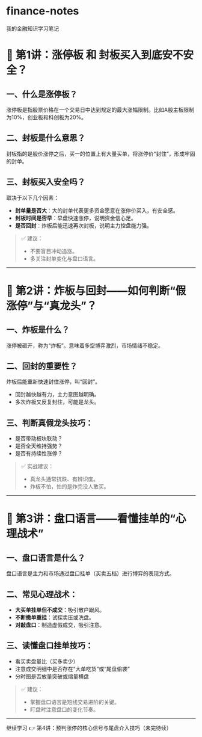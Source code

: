 # finance-notes
我的金融知识学习笔记

# 📘 第1讲：涨停板 和 封板买入到底安不安全？

## 一、什么是涨停板？

涨停板是指股票价格在一个交易日中达到规定的最大涨幅限制。比如A股主板限制为10%，创业板和科创板为20%。

## 二、封板是什么意思？

封板指的是股价涨停之后，买一的位置上有大量买单，将涨停价“封住”，形成牢固的封单。

## 三、封板买入安全吗？

取决于以下几个因素：

* **封单量是否大**：大的封单代表更多资金愿意在涨停价买入，有安全感。
* **封板时间是否早**：早盘快速涨停，说明资金信心足。
* **是否回封**：炸板后能迅速再次封板，说明主力控盘能力强。

> ✅ 建议：
>
> * 不要盲目冲动追涨。
> * 多关注封单变化与盘口语言。

---

# 📘 第2讲：炸板与回封——如何判断“假涨停”与“真龙头”？

## 一、炸板是什么？

涨停被砸开，称为“炸板”。意味着多空博弈激烈，市场情绪不稳定。

## 二、回封的重要性？

炸板后能重新快速封住涨停，叫“回封”。

* 回封越快越有力，主力意图越明确。
* 多次炸板又反复封住，可能是龙头。

## 三、判断真假龙头技巧：

* 是否带动板块联动？
* 是否全天维持强势？
* 是否有持续性涨停？

> ✅ 实战建议：
>
> * 真龙头通常抗跌、有辨识度。
> * 炸板不怕，怕的是炸完没人敢买。

---

# 📘 第3讲：盘口语言——看懂挂单的“心理战术”

## 一、盘口语言是什么？

盘口语言是主力和市场通过盘口挂单（买卖五档）进行博弈的表现方式。

## 二、常见心理战术：

* **大买单挂单但不成交**：吸引散户跟风。
* **不断撤单重挂**：试探卖压或洗盘。
* **对敲盘口**：制造虚假成交，吸引注意。

## 三、读懂盘口挂单技巧：

* 看买卖盘量比（买多卖少）
* 注意成交明细中是否存在“大单吃货”或“尾盘偷袭”
* 分时图是否放量突破或缩量横盘

> ✅ 建议：
>
> * 掌握盘口语言是短线交易进阶的关键。
> * 盯盘时注意盘口的变化节奏。

---

继续学习 👉 第4讲：预判涨停的核心信号与尾盘介入技巧（未完待续）
